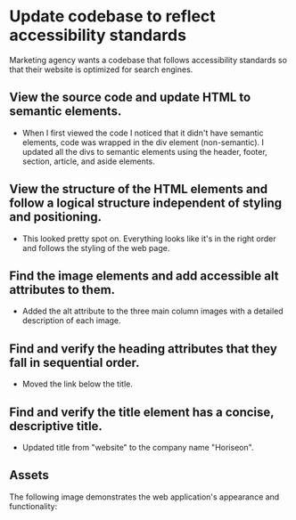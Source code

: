# Update codebase to reflect accessibility standards

Marketing agency wants a codebase that follows accessibility standards so that their website is optimized for search engines.

## View the source code and update HTML to semantic elements.

* When I first viewed the code I noticed that it didn't have semantic elements, code was wrapped in the div element (non-semantic). I updated all the divs to semantic elements using the header, footer, section, article, and aside elements.

## View the structure of the HTML elements and follow a logical structure independent of styling and positioning.

* This looked pretty spot on. Everything looks like it's in the right order and follows the styling of the web page.

## Find the image elements and add accessible alt attributes to them.

* Added the alt attribute to the three main column images with a detailed description of each image.


## Find and verify the heading attributes that they fall in sequential order.

* Moved the link below the title.

## Find and verify the title element has a concise, descriptive title.

* Updated title from "website" to the company name "Horiseon".

## Assets

The following image demonstrates the web application's appearance and functionality:
